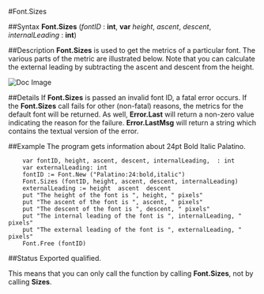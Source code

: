 
#Font.Sizes

##Syntax
**Font.Sizes** (_fontID_ : **int**, **var** _height_, _ascent_, _descent_, 
_internalLeading_ : **int**)



##Description
**Font.Sizes** is used to get the metrics of a particular font. The various parts of the metric are illustrated below. Note that you can calculate the external leading by subtracting the ascent and descent from the height.



![Doc Image](font_sizes01.gif)


##Details
If **Font.Sizes** is passed an invalid font ID, a fatal error occurs. If the **Font.Sizes** call fails for other (non-fatal) reasons, the metrics for the default font will be returned. As well, **Error.Last** will return a non-zero value indicating the reason for the failure. **Error.LastMsg** will return a string which contains the textual version of the error.


##Example
The program gets information about 24pt Bold Italic Palatino.



        var fontID, height, ascent, descent, internalLeading,  : int
        var externalLeading: int
        fontID := Font.New ("Palatino:24:bold,italic")
        Font.Sizes (fontID, height, ascent, descent, internalLeading)
        externalLeading := height  ascent  descent
        put "The height of the font is ", height, " pixels"
        put "The ascent of the font is ", ascent, " pixels"
        put "The descent of the font is ", descent, " pixels"
        put "The internal leading of the font is ", internalLeading, " pixels"
        put "The external leading of the font is ", externalLeading, " pixels"
        Font.Free (fontID)
##Status
Exported qualified.

This means that you can only call the function by calling **Font.Sizes**, not by calling **Sizes**.

